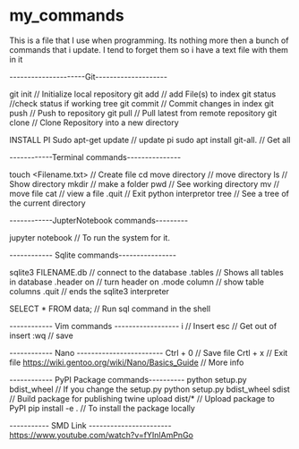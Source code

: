 # my_commands
This is a file that I use when programming. Its nothing more then a bunch of commands that i update. I tend to forget them so i have a text file with them in it


---------------------Git--------------------

git init        // Initialize local repository
git add <file>  // add File(s) to index
git status      //check status if working tree
git commit      // Commit changes in index
git push        // Push to repository
git pull        // Pull latest from remote repository 
git clone       // Clone Repository into a new directory

INSTALL PI
Sudo apt-get update          // update pi
sudo apt install git-all.    // Get all 

------------Terminal commands---------------

touch <Filename.txt> // Create file
cd move directory    // move directory
ls                   // Show directory
mkdir <foldername>   // make a folder
pwd                  // See working directory
mv                   // move file
cat                  // view a file
.quit                // Exit python interpretor
tree                 // See a tree of the current directory

------------JupterNotebook commands---------

jupyter notebook   // To run the system for it.

------------ Sqlite commands----------------

sqlite3 FILENAME.db // connect to the database
.tables             // Shows all tables in database
.header on          // turn header on
.mode column        // show table columns
.quit               // ends the sqlite3 interpreter  

SELECT * FROM data; // Run sql command in the shell


------------ Vim commands ------------------
i     // Insert
esc   // Get out of insert
:wq   // save

------------ Nano ------------------------
Ctrl + 0 // Save file
Crtl + x // Exit file
https://wiki.gentoo.org/wiki/Nano/Basics_Guide // More info


------------ PyPI Package commands----------
python setup.py bdist_wheel         // If you change the setup.py
python setup.py bdist_wheel sdist   // Build package for publishing
twine upload dist/*                 // Upload package to PyPI
pip install -e .                    // To install the package locally

----------- SMD Link -----------------------
https://www.youtube.com/watch?v=fYInlAmPnGo



